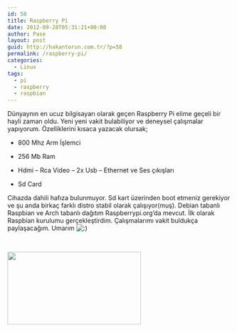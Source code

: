 ```yaml
---
id: 58
title: Raspberry Pi
date: 2012-09-28T05:31:21+00:00
author: Pase
layout: post
guid: http://hakantorun.com.tr/?p=58
permalink: /raspberry-pi/
categories:
  - Linux
tags:
  - pi
  - raspberry
  - raspbian
---
```

Dünyaynın en ucuz bilgisayarı olarak geçen Raspberry Pi elime geçeli bir hayli zaman oldu. Yeni yeni vakit bulabiliyor ve deneysel çalışmalar yapıyorum. Özelliklerini kısaca yazacak olursak;

- 800 Mhz Arm İşlemci

- 256 Mb Ram

- Hdmi &#8211; Rca Video &#8211; 2x Usb &#8211; Ethernet ve Ses çıkışları

- Sd Card

Cihazda dahili hafıza bulunmuyor. Sd kart üzerinden boot etmeniz gerekiyor ve şu anda birkaç farklı distro stabil olarak çalışıyor(muş). Debian tabanlı Raspbian ve Arch tabanlı dağıtım Raspberrypi.org&#8217;da mevcut. İlk olarak Raspbian kurulumu gerçekleştirdim. Çalışmalarımı vakit buldukça paylaşacağım. Umarım  <img src="http://www.eksihayaller.com/wp-includes/images/smilies/icon_smile.gif" alt=":)" class="wp-smiley" />

&nbsp;

[<img class="aligncenter size-medium wp-image-60" title="raspberry_pi_beta_001-580x317" src="http://hakantorun.com.tr/wp-content/uploads/raspberry_pi_beta_001-580x317-300x163.jpg" alt="" width="300" height="163" />](http://hakantorun.com.tr/wp-content/uploads/raspberry_pi_beta_001-580x317.jpg)
